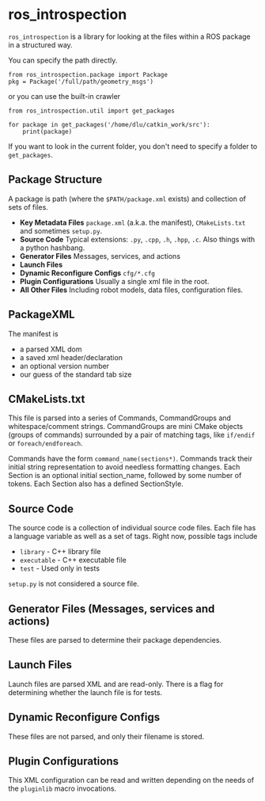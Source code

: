 # ros_introspection

 `ros_introspection` is a library for looking at the files within a ROS package in a structured way.

You can specify the path directly.

```
from ros_introspection.package import Package
pkg = Package('/full/path/geometry_msgs')
```
or you can use the built-in crawler

```
from ros_introspection.util import get_packages

for package in get_packages('/home/dlu/catkin_work/src'):
    print(package)
```

If you want to look in the current folder, you don't need to specify a folder to `get_packages`.


## Package Structure

A package is path (where the `$PATH/package.xml` exists) and collection of sets of files.
 * **Key Metadata Files** `package.xml` (a.k.a. the manifest), `CMakeLists.txt` and sometimes `setup.py`.
 * **Source Code** Typical extensions: `.py`, `.cpp`, `.h`, `.hpp`, `.c`. Also things with a python hashbang.
 * **Generator Files** Messages, services, and actions
 * **Launch Files**
 * **Dynamic Reconfigure Configs** `cfg/*.cfg`
 * **Plugin Configurations** Usually a single xml file in the root.
 * **All Other Files** Including robot models, data files, configuration files.


## PackageXML
The manifest is
 * a parsed XML dom
 * a saved xml header/declaration
 * an optional version number
 * our guess of the standard tab size

## CMakeLists.txt
This file is parsed into a series of Commands, CommandGroups and whitespace/comment strings. CommandGroups are mini CMake objects (groups of commands) surrounded by a pair of matching tags, like `if/endif` or `foreach/endforeach`.

Commands have the form `command_name(sections*)`. Commands track their initial string representation to avoid needless formatting changes. Each Section is an optional initial section_name, followed by some number of tokens. Each Section also has a defined SectionStyle.

## Source Code
The source code is a collection of individual source code files. Each file has a language variable as well as a set of tags. Right now, possible tags include
 * `library` - C++ library file
 * `executable` - C++ executable file
 * `test` - Used only in tests

`setup.py` is not considered a source file.

## Generator Files (Messages, services and actions)
These files are parsed to determine their package dependencies.

## Launch Files
Launch files are parsed XML and are read-only. There is a flag for determining whether the launch file is for tests.

## Dynamic Reconfigure Configs
These files are not parsed, and only their filename is stored.

## Plugin Configurations
This XML configuration can be read and written depending on the needs of the `pluginlib` macro invocations.
